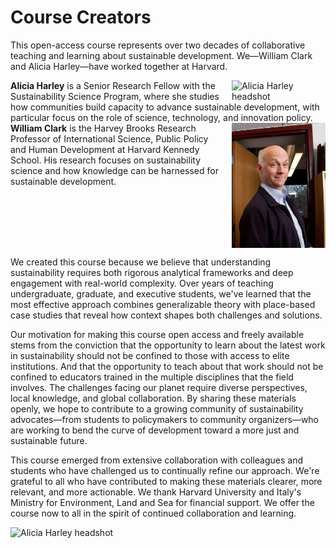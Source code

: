 # Course Creators

This open-access course represents over two decades of collaborative teaching and learning about sustainable development. We—William Clark and Alicia Harley—have worked together at Harvard.

<div style="overflow: auto;">
  <img src="/images/alicia-harley.jpg" alt="Alicia Harley headshot" style="float: right; margin-left: 20px; width: 150px;" />
  <strong>Alicia Harley</strong> is a Senior Research Fellow with the Sustainability Science Program, where she studies how communities build capacity to advance sustainable development, with particular focus on the role of science, technology, and innovation policy.
</div>

<div style="overflow: auto;">
  <img src="/images/bill-clark.jpg" alt="Bill Clark headshot" style="float: right; margin-left: 20px; width: 150px;" />
  <strong>William Clark</strong> is the Harvey Brooks Research Professor of International Science, Public Policy and Human Development at Harvard Kennedy School. His research focuses on sustainability science and how knowledge can be harnessed for sustainable development.
</div>

We created this course because we believe that understanding sustainability requires both rigorous analytical frameworks and deep engagement with real-world complexity. Over years of teaching undergraduate, graduate, and executive students, we've learned that the most effective approach combines generalizable theory with place-based case studies that reveal how context shapes both challenges and solutions.

Our motivation for making this course open access and freely available stems from the conviction that the opportunity to learn about the latest work in sustainability should not be confined to those with access to elite institutions.  And that the opportunity to teach about that work should not be confined to educators trained in the multiple disciplines that the field involves. The challenges facing our planet require diverse perspectives, local knowledge, and global collaboration. By sharing these materials openly, we hope to contribute to a growing community of sustainability advocates—from students to policymakers to community organizers—who are working to bend the curve of development toward a more just and sustainable future.

This course emerged from extensive collaboration with colleagues and students who have challenged us to continually refine our approach. We're grateful to all who have contributed to making these materials clearer, more relevant, and more actionable.  We thank Harvard University and Italy's Ministry for Environment, Land and Sea for financial support. We offer the course now to all in the spirit of continued collaboration and learning.

![Alicia Harley headshot](/images/alicia-harley.jpg)